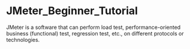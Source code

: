 # JMeter_Beginner_Tutorial
JMeter is a software that can perform load test, performance-oriented business (functional) test, regression test, etc., on different protocols or technologies.
